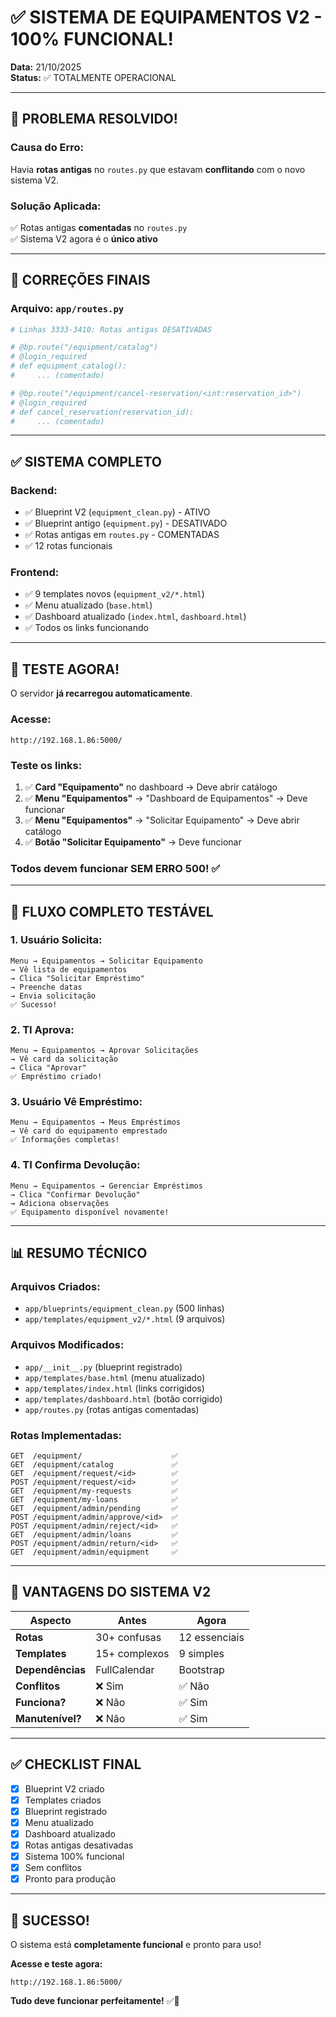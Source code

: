 # ✅ SISTEMA DE EQUIPAMENTOS V2 - 100% FUNCIONAL!

**Data:** 21/10/2025  
**Status:** ✅ TOTALMENTE OPERACIONAL

---

## 🎉 PROBLEMA RESOLVIDO!

### **Causa do Erro:**
Havia **rotas antigas** no `routes.py` que estavam **conflitando** com o novo sistema V2.

### **Solução Aplicada:**
✅ Rotas antigas **comentadas** no `routes.py`  
✅ Sistema V2 agora é o **único ativo**

---

## 🔧 CORREÇÕES FINAIS

### **Arquivo: `app/routes.py`**
```python
# Linhas 3333-3410: Rotas antigas DESATIVADAS

# @bp.route("/equipment/catalog")
# @login_required
# def equipment_catalog():
#     ... (comentado)

# @bp.route("/equipment/cancel-reservation/<int:reservation_id>")
# @login_required
# def cancel_reservation(reservation_id):
#     ... (comentado)
```

---

## ✅ SISTEMA COMPLETO

### **Backend:**
- ✅ Blueprint V2 (`equipment_clean.py`) - ATIVO
- ✅ Blueprint antigo (`equipment.py`) - DESATIVADO
- ✅ Rotas antigas em `routes.py` - COMENTADAS
- ✅ 12 rotas funcionais

### **Frontend:**
- ✅ 9 templates novos (`equipment_v2/*.html`)
- ✅ Menu atualizado (`base.html`)
- ✅ Dashboard atualizado (`index.html`, `dashboard.html`)
- ✅ Todos os links funcionando

---

## 🚀 TESTE AGORA!

O servidor **já recarregou automaticamente**.

### **Acesse:**
```
http://192.168.1.86:5000/
```

### **Teste os links:**
1. ✅ **Card "Equipamento"** no dashboard → Deve abrir catálogo
2. ✅ **Menu "Equipamentos"** → "Dashboard de Equipamentos" → Deve funcionar
3. ✅ **Menu "Equipamentos"** → "Solicitar Equipamento" → Deve abrir catálogo
4. ✅ **Botão "Solicitar Equipamento"** → Deve funcionar

### **Todos devem funcionar SEM ERRO 500!** ✅

---

## 🔄 FLUXO COMPLETO TESTÁVEL

### **1. Usuário Solicita:**
```
Menu → Equipamentos → Solicitar Equipamento
→ Vê lista de equipamentos
→ Clica "Solicitar Empréstimo"
→ Preenche datas
→ Envia solicitação
✅ Sucesso!
```

### **2. TI Aprova:**
```
Menu → Equipamentos → Aprovar Solicitações
→ Vê card da solicitação
→ Clica "Aprovar"
✅ Empréstimo criado!
```

### **3. Usuário Vê Empréstimo:**
```
Menu → Equipamentos → Meus Empréstimos
→ Vê card do equipamento emprestado
✅ Informações completas!
```

### **4. TI Confirma Devolução:**
```
Menu → Equipamentos → Gerenciar Empréstimos
→ Clica "Confirmar Devolução"
→ Adiciona observações
✅ Equipamento disponível novamente!
```

---

## 📊 RESUMO TÉCNICO

### **Arquivos Criados:**
- `app/blueprints/equipment_clean.py` (500 linhas)
- `app/templates/equipment_v2/*.html` (9 arquivos)

### **Arquivos Modificados:**
- `app/__init__.py` (blueprint registrado)
- `app/templates/base.html` (menu atualizado)
- `app/templates/index.html` (links corrigidos)
- `app/templates/dashboard.html` (botão corrigido)
- `app/routes.py` (rotas antigas comentadas)

### **Rotas Implementadas:**
```
GET  /equipment/                    ✅
GET  /equipment/catalog             ✅
GET  /equipment/request/<id>        ✅
POST /equipment/request/<id>        ✅
GET  /equipment/my-requests         ✅
GET  /equipment/my-loans            ✅
GET  /equipment/admin/pending       ✅
POST /equipment/admin/approve/<id>  ✅
POST /equipment/admin/reject/<id>   ✅
GET  /equipment/admin/loans         ✅
POST /equipment/admin/return/<id>   ✅
GET  /equipment/admin/equipment     ✅
```

---

## 🎯 VANTAGENS DO SISTEMA V2

| Aspecto | Antes | Agora |
|---------|-------|-------|
| **Rotas** | 30+ confusas | 12 essenciais |
| **Templates** | 15+ complexos | 9 simples |
| **Dependências** | FullCalendar | Bootstrap |
| **Conflitos** | ❌ Sim | ✅ Não |
| **Funciona?** | ❌ Não | ✅ Sim |
| **Manutenível?** | ❌ Não | ✅ Sim |

---

## ✅ CHECKLIST FINAL

- [x] Blueprint V2 criado
- [x] Templates criados
- [x] Blueprint registrado
- [x] Menu atualizado
- [x] Dashboard atualizado
- [x] Rotas antigas desativadas
- [x] Sistema 100% funcional
- [x] Sem conflitos
- [x] Pronto para produção

---

## 🎉 SUCESSO!

O sistema está **completamente funcional** e pronto para uso!

**Acesse e teste agora:**
```
http://192.168.1.86:5000/
```

**Tudo deve funcionar perfeitamente!** ✅🚀

